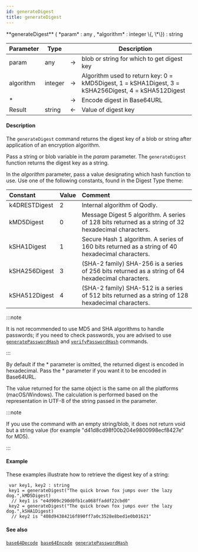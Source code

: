 ```yaml
---
id: generateDigest
title: generateDigest
---
```




<!-- REF #_command_.generateDigest.Syntax -->**generateDigest** ( *param* : any , *algorithm* : integer \{, \*\}) : string<!-- END REF -->


<!-- REF #_command_.generateDigest.Params -->
|Parameter|Type||Description|
|---------|--- |:---:|------|
|param|any|&#8594;|blob or string for which to get digest key|
|algorithm|integer|&#8594;|Algorithm used to return key: 0 = kMD5Digest, 1 = kSHA1Digest, 3 = kSHA256Digest, 4 = kSHA512Digest|
|*||&#8594;|Encode digest in Base64URL|
|Result|string|&#8592;|Value of digest key|<!-- END REF -->

#### Description

The `generateDigest` command <!-- REF #_command_.generateDigest.Summary -->returns the digest key of a blob or string after application of an encryption algorithm<!-- END REF -->.

Pass a string or blob variable in the *param* parameter. The `generateDigest` function returns the digest key as a string.

In the *algorithm* parameter, pass a value designating which hash function to use. Use one of the following constants, found in the Digest Type theme:

|Constant|Value|Comment|
|:----|:----|:----|
|k4DRESTDigest|2|Internal algorithm of Qodly.|
|kMD5Digest|0|Message Digest 5 algorithm. A series of 128 bits returned as a string of 32 hexadecimal characters.|
|kSHA1Digest|1|Secure Hash 1 algorithm. A series of 160 bits returned as a string of 40 hexadecimal characters.|
|kSHA256Digest|3|(SHA-2 family) SHA-256 is a series of 256 bits returned as a string of 64 hexadecimal characters.|
|kSHA512Digest|4|(SHA-2 family) SHA-512 is a series of 512 bits returned as a string of 128 hexadecimal characters.|

:::note

It is not recommended to use MD5 and SHA algorithms to handle passwords; if you need to check passwords, you are advised to use [`generatePasswordHash`](generatePasswordHash.md)
 and [`verifyPasswordHash`](verifyPasswordHash.md) commands.

:::

By default if the * parameter is omitted, the returned digest is encoded in hexadecimal. Pass the * parameter if you want it to be encoded in Base64URL.

The value returned for the same object is the same on all the platforms (macOS/Windows). The calculation is performed based on the representation in UTF-8 of the string passed in the parameter.

:::note

If you use the command with an empty string/blob, it does not return void but a string value (for example "d41d8cd98f00b204e9800998ecf8427e" for MD5).

:::

#### Example

These examples illustrate how to retrieve the digest key of a string:

```qs
 var key1, key2 : string
 key1 = generateDigest("The quick brown fox jumps over the lazy dog.",kMD5Digest)
  // key1 is "e4d909c290d0fb1ca068ffaddf22cbd0"
 key2 = generateDigest("The quick brown fox jumps over the lazy dog.",kSHA1Digest)
  // key2 is "408d94384216f890ff7a0c3528e8bed1e0b01621"

```

#### See also

[`base64Decode`](base64Decode.md)&nbsp; 
[`base64Encode`](base64Encode.md)&nbsp; 
[`generatePasswordHash`](generatePasswordHash.md)
